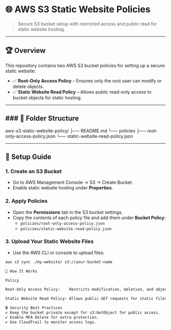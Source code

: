 # 🌐 AWS S3 Static Website Policies  

> Secure S3 bucket setup with restricted access and public read for static website hosting.  

---

## 🏆 **Overview**  
This repository contains two AWS S3 bucket policies for setting up a secure static website:  

- ✅ **Root-Only Access Policy** – Ensures only the root user can modify or delete objects.  
- ✅ **Static Website Read Policy** – Allows public read-only access to bucket objects for static hosting.  

---

## ### 📁 **Folder Structure**  

aws-s3-static-website-policy/
├── README.md
└── policies
    ├── root-only-access-policy.json
    └── static-website-read-policy.json


---

## 🚀 **Setup Guide**  
### **1. Create an S3 Bucket**
- Go to AWS Management Console → S3 → Create Bucket.  
- Enable static website hosting under **Properties**.  

### **2. Apply Policies**
- Open the **Permissions** tab in the S3 bucket settings.  
- Copy the contents of each policy file and add them under **Bucket Policy**:  
  - `policies/root-only-access-policy.json`  
  - `policies/static-website-read-policy.json`  

### **3. Upload Your Static Website Files**
- Use the AWS CLI or console to upload files:  
```bash
aws s3 sync ./my-website/ s3://your-bucket-name

🌟 How It Works

Policy 

Root-Only Access Policy:	Restricts modification, deletion, and object ACL changes to root user only	Even full-access IAM users cannot modify/delete objects

Static Website Read Policy:	Allows public GET requests for static files	Website files are readable to the public

🔒 Security Best Practices
✔️ Keep the bucket private except for s3:GetObject for public access.
✔️ Enable MFA Delete for extra protection.
✔️ Use CloudTrail to monitor access logs.

